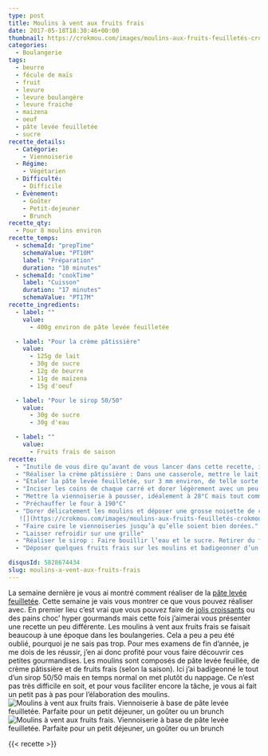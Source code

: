 ```yaml
---
type: post
title: Moulins à vent aux fruits frais
date: 2017-05-18T18:30:46+00:00
thumbnail: https://crokmou.com/images/moulins-aux-fruits-feuilletés-crokmou-blog-cuisine-voyage-1-9.jpg
categories:
  - Boulangerie
tags:
  - beurre
  - fécule de maïs
  - fruit
  - levure
  - levure boulangère
  - levure fraiche
  - maizena
  - oeuf
  - pâte levée feuilletée
  - sucre
recette_details:
  - Catégorie:
    - Viennoiserie
  - Régime:
    - Végétarien
  - Difficulté:
    - Difficile
  - Évènement:
    - Goûter
    - Petit-dejeuner
    - Brunch
recette_qty:
  - Pour 8 moulins environ
recette_temps:
  - schemaId: "prepTime"
    schemaValue: "PT10M"
    label: "Préparation"
    duration: "10 minutes"
  - schemaId: "cookTime"
    label: "Cuisson"
    duration: "17 minutes"
    schemaValue: "PT17M"
recette_ingredients:
  - label: ""
    value:
      - 400g environ de pâte levée feuilletée

  - label: "Pour la crème pâtissière"
    value:
      - 125g de lait
      - 30g de sucre
      - 12g de beurre
      - 11g de maïzena
      - 15g d'oeuf

  - label: "Pour le sirop 50/50"
    value:
      - 30g de sucre
      - 30g d'eau

  - label: ""
    value:
      - Fruits frais de saison
recette:
  - "Inutile de vous dire qu’avant de vous lancer dans cette recette, il vous faudra réaliser cette de la pâte levée feuilletée"
  - "Réaliser la crème pâtissière : Dans une casserole, mettre le lait, la moitié du sucre, le beurre et les grains de vanille (facultatif). Faire bouillir Dans un cul de poule, mélanger la deuxième moitié du sucre et la maïzena. Ajouter les oeufs et mélanger. Verser une partie du lait bouillant sur la précédente préparation, mélanger et reverser le tout dans la casserole (sur feu doux cette fois) Bien fouettez pendant 2 minutes, le mélange va épaissir Verser la crème pâtissière dans un plat, filmer au contact et mettre à refroidir rapidement."
  - "Etaler la pâte levée feuilletée, sur 3 mm environ, de telle sorte que l’on puisse découper des carrés par la suite en perdant le moins de pâte possible. (Photo 1 & 2)   ![](https://crokmou.com/images/moulins-aux-fruits-feuilletés-crokmou-blog-cuisine-voyage-1_ua25ds.jpg)![](https://crokmou.com/images/moulins-aux-fruits-feuilletés-crokmou-blog-cuisine-voyage-1-1_nqp3lp.jpg)"
  - "Inciser les coins de chaque carré et dorer légèrement avec un peu d’oeuf (ou inversement). Replier ensuite les bords comme sur les photos ci-dessous. Placer ensuite le tout sur une plaque préalablement recouverte de papier sulfurisé. Laisser suffisamment de place aux moulins pour pousser."
  - "Mettre la viennoiserie à pousser, idéalement à 28°C mais tout comme vous je présume, je n’ai pas d’étuve à la maison. Deux choix donc : pousse à l’air ambiant, c’est un peu long je vous l’accorde ou dans un four préalablement préchauffé à 50°C puis éteint. Les moulins doivent être gonflés, la pâte ne colle pas au doigts."
  - "Préchauffer le four à 190°C"
  - "Dorer délicatement les moulins et déposer une grosse noisette de crème pâtissière en son centre. ( Là vous avez deux manières de faire, soit vous ajouter la crème pâtissière maintenant et elle sera donc cuite, soit vous l’ajoutez après cuisson des moulins et elle sera donc « crue »)  
   ![](https://crokmou.com/images/moulins-aux-fruits-feuilletés-crokmou-blog-cuisine-voyage-1-2_vbtnpq.jpg) ![](https://crokmou.com/images/moulins-aux-fruits-feuilletés-crokmou-blog-cuisine-voyage-1-3_jdzh0o.jpg) ![](https://crokmou.com/images/moulins-aux-fruits-feuilletés-crokmou-blog-cuisine-voyage-1-4_aagtfl.jpg) ![](https://crokmou.com/images/moulins-aux-fruits-feuilletés-crokmou-blog-cuisine-voyage-1-5_axze5k.jpg) ![](https://crokmou.com/images/moulins-aux-fruits-feuilletés-crokmou-blog-cuisine-voyage-1-6_sl9zxj.jpg)![](https://crokmou.com/images/moulins-aux-fruits-feuilletés-crokmou-blog-cuisine-voyage-1-7_gqwzip.jpg)"
  - "Faire cuire le viennoiseries jusqu’à qu’elle soient bien dorées."
  - "Laisser refroidir sur une grille"
  - "Réaliser le sirop : Faire bouillir l’eau et le sucre. Retirer du feu et réserver"
  - "Déposer quelques fruits frais sur les moulins et badigeonner d’un peu de sirop"

disqusId: 5828674434
slug: moulins-a-vent-aux-fruits-frais
---
```


La semaine dernière je vous ai montré comment réaliser de la [pâte levée feuilletée](http://www.crokmou.com/2017/05/pate-levee-feuilletee-un-classique). Cette semaine je vais vous montrer ce que vous pouvez réaliser avec. En premier lieu c’est vrai que vous pouvez faire de [jolis croissants](http://www.crokmou.com/2014/04/croissants-pur-beurre) ou des pains choc’ hyper gourmands mais cette fois j’aimerai vous présenter une recette un peu différente. Les moulins à vent aux fruits frais se faisait beaucoup à une époque dans les boulangeries. Cela a peu a peu été oublié, pourquoi je ne sais pas trop. Pour mes examens de fin d’année, je me dois de les réussir, j’en ai donc profité pour vous faire découvrir ces petites gourmandises. Les moulins sont composés de pâte levée feuillée, de crème pâtissière et de fruits frais (selon la saison). Ici j’ai badigeonné le tout d’un sirop 50/50 mais en temps normal on met plutôt du nappage. Ce n’est pas très difficile en soit, et pour vous faciliter encore la tâche, je vous ai fait un petit pas à pas pour l’élaboration des moulins.   ![Moulins à vent aux fruits frais. Viennoiserie à base de pâte levée feuilletée. Parfaite pour un petit déjeuner, un goûter ou un brunch ](https://crokmou.com/images/moulins-aux-fruits-feuilletés-crokmou-blog-cuisine-voyage-1-8_ck5ldn.jpg "Moulins à vent aux fruits frais. Viennoiserie à base de pâte levée feuilletée. Parfaite pour un petit déjeuner, un goûter ou un brunch ")![Moulins à vent aux fruits frais. Viennoiserie à base de pâte levée feuilletée. Parfaite pour un petit déjeuner, un goûter ou un brunch ](https://crokmou.com/images/moulins-aux-fruits-feuilletés-crokmou-blog-cuisine-voyage-1-10_qhqmfg.jpg "Moulins à vent aux fruits frais. Viennoiserie à base de pâte levée feuilletée. Parfaite pour un petit déjeuner, un goûter ou un brunch ")

{{< recette >}}
